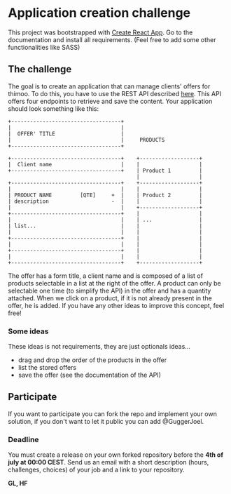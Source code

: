 # Application creation challenge

This project was bootstrapped with [Create React App](https://github.com/facebookincubator/create-react-app). Go to the documentation and install all requirements. (Feel free to add some other functionalities like SASS)

## The challenge

The goal is to create an application that can manage clients' offers for thimoo. To do this, you have to use the REST API described [here](https://github.com/thimoo/challenge-api). This API offers four endpoints to retrieve and save the content. Your application should look something like this:

```
+-----------------------------------+
|                                   |
|  OFFER' TITLE                     |
|                                   |     PRODUCTS
+-----------------------------------+

+-----------------------------------+    +-------------------+
|  Client name                      |    |                   |
+-----------------------------------+    | Product 1         |
                                         |                   |
+-----------------------------------+    +-------------------+
|                                   |    |                   |
| PRODUCT NAME         [QTE]     +  |    | Product 2         |
| description                    -  |    |                   |
|                                   |    +-------------------+
+-----------------------------------+    |                   |
|                                   |    | ...               |
| list...                           |    |                   |
|                                   |    |                   |
+-----------------------------------+    |                   |
|                                   |    |                   |
+-----------------------------------+    |                   |
|                                   |    |                   |
+-----------------------------------+    +-------------------+
```

The offer has a form title, a client name and is composed of a list of products selectable in a list at the right of the offer. A product can only be selectable one time (to simplify the API) in the offer and has a quantity attached. When we click on a product, if it is not already present in the offer, he is added. If you have any other ideas to improve this concept, feel free!

### Some ideas

These ideas is not requirements, they are just optionals ideas...

* drag and drop the order of the products in the offer
* list the stored offers
* save the offer (see the documentation of the API)

## Participate

If you want to participate you can fork the repo and implement your own solution, if you don't want to let it public you can add @GuggerJoel.

### Deadline

You must create a release on your own forked repository before the **4th of july at 00:00 CEST**. Send us an email with a short description (hours, challenges, choices) of your job and a link to your repository.

**GL, HF**
